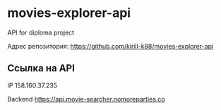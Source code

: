 # movies-explorer-api

API for diploma project

Адрес репозитория: https://github.com/kirill-k88/movies-explorer-api

## Ссылка на API

IP 158.160.37.235

Backend https://api.movie-searcher.nomoreparties.co
